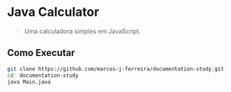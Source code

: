 # Java Calculator  

> Uma calculadora simples em JavaScript.  

## Como Executar  

```bash
git clone https://github.com/marcos-j-ferreira/documentation-study.git
cd  documentation-study
java Main.java
```
